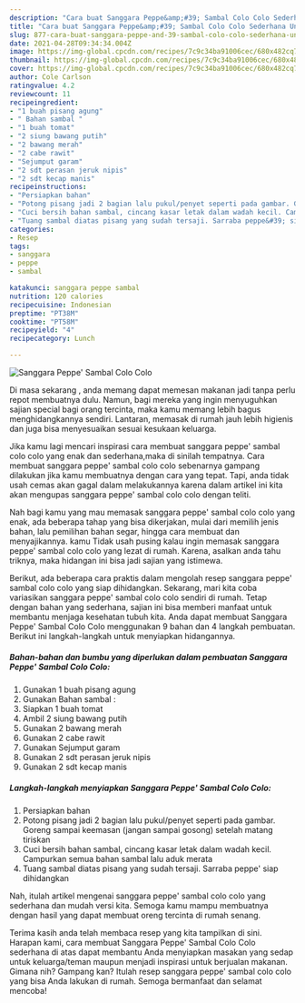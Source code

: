 ```yaml
---
description: "Cara buat Sanggara Peppe&amp;#39; Sambal Colo Colo Sederhana Untuk Jualan"
title: "Cara buat Sanggara Peppe&amp;#39; Sambal Colo Colo Sederhana Untuk Jualan"
slug: 877-cara-buat-sanggara-peppe-and-39-sambal-colo-colo-sederhana-untuk-jualan
date: 2021-04-28T09:34:34.004Z
image: https://img-global.cpcdn.com/recipes/7c9c34ba91006cec/680x482cq70/sanggara-peppe-sambal-colo-colo-foto-resep-utama.jpg
thumbnail: https://img-global.cpcdn.com/recipes/7c9c34ba91006cec/680x482cq70/sanggara-peppe-sambal-colo-colo-foto-resep-utama.jpg
cover: https://img-global.cpcdn.com/recipes/7c9c34ba91006cec/680x482cq70/sanggara-peppe-sambal-colo-colo-foto-resep-utama.jpg
author: Cole Carlson
ratingvalue: 4.2
reviewcount: 11
recipeingredient:
- "1 buah pisang agung"
- " Bahan sambal "
- "1 buah tomat"
- "2 siung bawang putih"
- "2 bawang merah"
- "2 cabe rawit"
- "Sejumput garam"
- "2 sdt perasan jeruk nipis"
- "2 sdt kecap manis"
recipeinstructions:
- "Persiapkan bahan"
- "Potong pisang jadi 2 bagian lalu pukul/penyet seperti pada gambar. Goreng sampai keemasan (jangan sampai gosong) setelah matang tiriskan"
- "Cuci bersih bahan sambal, cincang kasar letak dalam wadah kecil. Campurkan semua bahan sambal lalu aduk merata"
- "Tuang sambal diatas pisang yang sudah tersaji. Sarraba peppe&#39; siap dihidangkan"
categories:
- Resep
tags:
- sanggara
- peppe
- sambal

katakunci: sanggara peppe sambal 
nutrition: 120 calories
recipecuisine: Indonesian
preptime: "PT38M"
cooktime: "PT58M"
recipeyield: "4"
recipecategory: Lunch

---
```



![Sanggara Peppe&#39; Sambal Colo Colo](https://img-global.cpcdn.com/recipes/7c9c34ba91006cec/680x482cq70/sanggara-peppe-sambal-colo-colo-foto-resep-utama.jpg)

Di masa  sekarang , anda memang dapat memesan makanan jadi tanpa perlu repot membuatnya dulu. Namun, bagi mereka yang ingin menyuguhkan sajian special bagi orang tercinta, maka kamu memang lebih bagus menghidangkannya sendiri. Lantaran, memasak di rumah jauh lebih higienis dan juga bisa menyesuaikan sesuai kesukaan keluarga.

Jika kamu lagi mencari inspirasi cara membuat sanggara peppe&#39; sambal colo colo yang enak dan sederhana,maka di sinilah tempatnya. Cara membuat sanggara peppe&#39; sambal colo colo  sebenarnya gampang dilakukan jika kamu membuatnya dengan cara yang tepat. Tapi, anda tidak usah cemas akan gagal dalam melakukannya 
karena dalam artikel ini kita akan mengupas sanggara peppe&#39; sambal colo colo dengan teliti.  



Nah bagi kamu yang mau memasak sanggara peppe&#39; sambal colo colo yang enak, ada beberapa tahap yang bisa dikerjakan, mulai dari memilih jenis bahan, lalu pemilihan bahan segar, hingga cara membuat dan menyajikannya. kamu Tidak usah pusing kalau ingin memasak sanggara peppe&#39; sambal colo colo yang lezat di rumah. Karena, asalkan anda  tahu triknya, maka hidangan ini bisa jadi sajian yang istimewa.

Berikut, ada beberapa cara praktis  dalam mengolah resep sanggara peppe&#39; sambal colo colo yang siap dihidangkan. Sekarang, mari kita coba variasikan sanggara peppe&#39; sambal colo colo sendiri di rumah. Tetap dengan bahan yang sederhana, sajian ini bisa memberi manfaat untuk membantu menjaga kesehatan tubuh kita. Anda dapat membuat Sanggara Peppe&#39; Sambal Colo Colo menggunakan 9 bahan dan 4 langkah pembuatan. Berikut ini langkah-langkah untuk menyiapkan hidangannya.

<!--inarticleads1-->

##### Bahan-bahan dan bumbu yang diperlukan dalam pembuatan Sanggara Peppe&#39; Sambal Colo Colo:

1. Gunakan 1 buah pisang agung
1. Gunakan  Bahan sambal :
1. Siapkan 1 buah tomat
1. Ambil 2 siung bawang putih
1. Gunakan 2 bawang merah
1. Gunakan 2 cabe rawit
1. Gunakan Sejumput garam
1. Gunakan 2 sdt perasan jeruk nipis
1. Gunakan 2 sdt kecap manis




<!--inarticleads2-->

##### Langkah-langkah menyiapkan Sanggara Peppe&#39; Sambal Colo Colo:

1. Persiapkan bahan
1. Potong pisang jadi 2 bagian lalu pukul/penyet seperti pada gambar. Goreng sampai keemasan (jangan sampai gosong) setelah matang tiriskan
1. Cuci bersih bahan sambal, cincang kasar letak dalam wadah kecil. Campurkan semua bahan sambal lalu aduk merata
1. Tuang sambal diatas pisang yang sudah tersaji. Sarraba peppe&#39; siap dihidangkan




Nah, itulah artikel mengenai  sanggara peppe&#39; sambal colo colo  yang sederhana dan mudah versi kita. Semoga kamu mampu membuatnya dengan hasil yang dapat membuat oreng tercinta di rumah senang. 

Terima kasih anda telah membaca resep yang kita tampilkan di sini. Harapan kami, cara membuat  Sanggara Peppe&#39; Sambal Colo Colo sederhana di atas dapat membantu Anda menyiapkan masakan yang sedap untuk keluarga/teman maupun menjadi inspirasi untuk berjualan makanan. Gimana nih? Gampang kan? Itulah resep sanggara peppe&#39; sambal colo colo yang bisa Anda lakukan di rumah. Semoga bermanfaat dan selamat mencoba!

